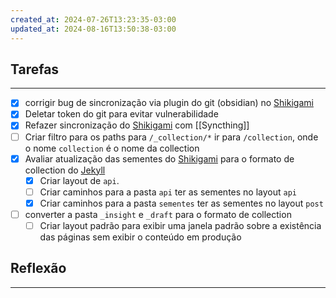 ```yaml
---
created_at: 2024-07-26T13:23:35-03:00
updated_at: 2024-08-16T13:50:38-03:00
---
```

## Tarefas
---
- [x] corrigir bug de sincronização via plugin do git (obsidian) no [Shikigami](../api/sementes/2024/07/07/Shikigami.md)
- [x] Deletar token do git para evitar vulnerabilidade
- [x] Refazer sincronização do [Shikigami](../api/sementes/2024/07/07/Shikigami.md) com [[Syncthing]]
- [ ] Criar filtro para os paths para `/_collection/*` ir para `/collection`, onde o nome `collection` é o nome da collection
- [x] Avaliar atualização das sementes do [Shikigami](../api/sementes/2024/07/07/Shikigami.md) para o formato de collection do [Jekyll](../_insight/2024/07/2024-07-10-Jekyll.md)
	- [x] Criar layout de `api`.
	- [ ] Criar caminhos para a pasta `api` ter as sementes no layout `api`
	- [x] Criar caminhos para a pasta `sementes` ter as sementes no layout `post`

- [ ] converter a pasta `_insight` e `_draft` para o formato de collection
	- [ ] Criar layout padrão para exibir uma janela padrão sobre a existência das páginas sem exibir o conteúdo em produção

##  Reflexão
---
